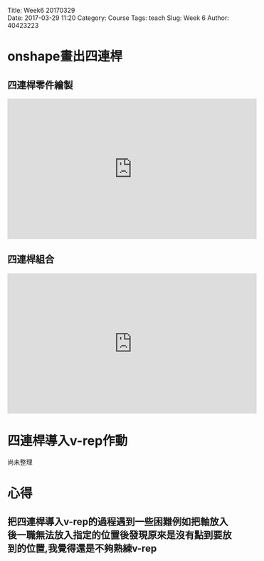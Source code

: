Title: Week6 20170329  
Date: 2017-03-29 11:20
Category: Course
Tags: teach
Slug: Week 6
Author: 40423223

<!-- PELICAN_END_SUMMARY -->

<h1>onshape畫出四連桿</h1>

<h2>四連桿零件繪製</h2>

<iframe width="560" height="315" src="https://www.youtube.com/embed/1rtwVG1dh9g" frameborder="0" allowfullscreen></iframe>

<h2>四連桿組合</h2>

<iframe width="560" height="315" src="https://www.youtube.com/embed/VYxBNBt52jo" frameborder="0" allowfullscreen></iframe>

<h1>四連桿導入v-rep作動</h1>

尚未整理

<h1>心得</h1>

<h2>把四連桿導入v-rep的過程遇到一些困難例如把軸放入後一職無法放入指定的位置後發現原來是沒有點到要放到的位置,我覺得還是不夠熟練v-rep</h2>



